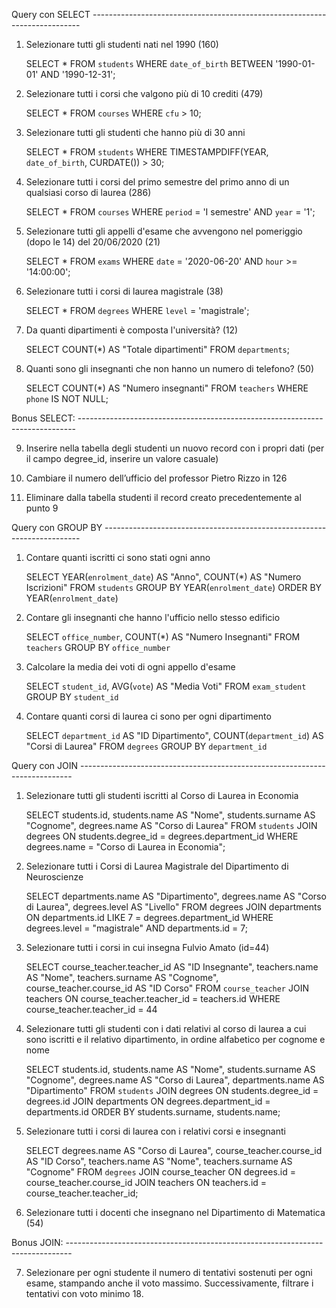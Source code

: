 Query con SELECT ---------------------------------------------------------------------------

1. Selezionare tutti gli studenti nati nel 1990 (160)

   SELECT \*
   FROM `students`
   WHERE `date_of_birth` BETWEEN '1990-01-01' AND '1990-12-31';

2. Selezionare tutti i corsi che valgono più di 10 crediti (479)

   SELECT \*
   FROM `courses`
   WHERE `cfu` > 10;

3. Selezionare tutti gli studenti che hanno più di 30 anni

   SELECT \*
   FROM `students`
   WHERE TIMESTAMPDIFF(YEAR, `date_of_birth`, CURDATE()) > 30;

4. Selezionare tutti i corsi del primo semestre del primo anno di un qualsiasi corso di
   laurea (286)

   SELECT \*
   FROM `courses`
   WHERE `period` = 'I semestre' AND `year` = '1';

5. Selezionare tutti gli appelli d'esame che avvengono nel pomeriggio (dopo le 14) del
   20/06/2020 (21)

   SELECT \*
   FROM `exams`
   WHERE `date` = '2020-06-20' AND `hour` >= '14:00:00';

6. Selezionare tutti i corsi di laurea magistrale (38)

   SELECT \*
   FROM `degrees`
   WHERE `level` = 'magistrale';

7. Da quanti dipartimenti è composta l'università? (12)

   SELECT COUNT(\*) AS "Totale dipartimenti"
   FROM `departments`;

8. Quanti sono gli insegnanti che non hanno un numero di telefono? (50)

   SELECT COUNT(\*) AS "Numero insegnanti"
   FROM `teachers`
   WHERE `phone` IS NOT NULL;

Bonus SELECT: -----------------------------------------------------------------------------

9. Inserire nella tabella degli studenti un nuovo record con i propri dati (per il campo
   degree_id, inserire un valore casuale)

10. Cambiare il numero dell’ufficio del professor Pietro Rizzo in 126

11. Eliminare dalla tabella studenti il record creato precedentemente al punto 9

Query con GROUP BY ------------------------------------------------------------------------

1. Contare quanti iscritti ci sono stati ogni anno

   SELECT YEAR(`enrolment_date`) AS "Anno", COUNT(\*) AS "Numero Iscrizioni"
   FROM `students`
   GROUP BY YEAR(`enrolment_date`)
   ORDER BY YEAR(`enrolment_date`)

2. Contare gli insegnanti che hanno l'ufficio nello stesso edificio

   SELECT `office_number`, COUNT(\*) AS "Numero Insegnanti"
   FROM `teachers`
   GROUP BY `office_number`

3. Calcolare la media dei voti di ogni appello d'esame

   SELECT `student_id`, AVG(`vote`) AS "Media Voti"
   FROM `exam_student`
   GROUP BY `student_id`

4. Contare quanti corsi di laurea ci sono per ogni dipartimento

   SELECT `department_id` AS "ID Dipartimento",
   COUNT(`department_id`) AS "Corsi di Laurea"
   FROM `degrees`
   GROUP BY `department_id`

Query con JOIN ----------------------------------------------------------------------------

1. Selezionare tutti gli studenti iscritti al Corso di Laurea in Economia

   SELECT students.id, students.name AS "Nome", students.surname AS "Cognome", degrees.name AS "Corso di Laurea"
   FROM `students`
   JOIN degrees ON students.degree_id = degrees.department_id
   WHERE degrees.name = "Corso di Laurea in Economia";

2. Selezionare tutti i Corsi di Laurea Magistrale del Dipartimento di Neuroscienze

   SELECT departments.name AS "Dipartimento", degrees.name AS "Corso di Laurea", degrees.level AS "Livello"
   FROM degrees
   JOIN departments ON departments.id LIKE 7 = degrees.department_id
   WHERE degrees.level = "magistrale"
   AND departments.id = 7;

3. Selezionare tutti i corsi in cui insegna Fulvio Amato (id=44)

   SELECT course_teacher.teacher_id AS "ID Insegnante", teachers.name AS "Nome", teachers.surname AS "Cognome", course_teacher.course_id AS "ID Corso"
   FROM `course_teacher`
   JOIN teachers ON course_teacher.teacher_id = teachers.id
   WHERE course_teacher.teacher_id = 44

4. Selezionare tutti gli studenti con i dati relativi al corso di laurea a cui sono iscritti e il relativo dipartimento, in ordine alfabetico per cognome e nome

   SELECT students.id, students.name AS "Nome", students.surname AS "Cognome", degrees.name AS "Corso di Laurea", departments.name AS "Dipartimento"
   FROM `students`
   JOIN degrees ON students.degree_id = degrees.id
   JOIN departments ON degrees.department_id = departments.id
   ORDER BY students.surname, students.name;

5. Selezionare tutti i corsi di laurea con i relativi corsi e insegnanti

   SELECT degrees.name AS "Corso di Laurea", course_teacher.course_id AS "ID Corso", teachers.name AS "Nome", teachers.surname AS "Cognome"
   FROM `degrees`
   JOIN course_teacher ON degrees.id = course_teacher.course_id
   JOIN teachers ON teachers.id = course_teacher.teacher_id;

6. Selezionare tutti i docenti che insegnano nel Dipartimento di Matematica (54)

Bonus JOIN: -------------------------------------------------------------------------------

7. Selezionare per ogni studente il numero di tentativi sostenuti per ogni esame, stampando anche il voto massimo. Successivamente, filtrare i tentativi con voto minimo 18.

